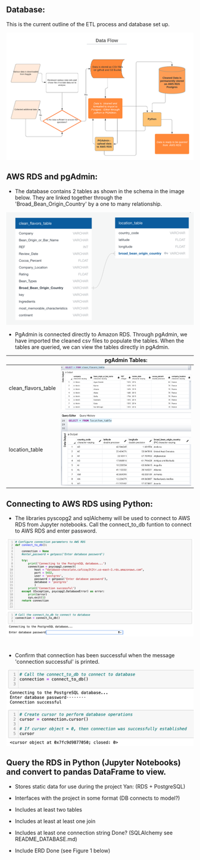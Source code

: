 ## Database:

This is the current outline of the ETL process and database set up. 

![data_flow_diagram](https://github.com/jilek/DataBootcampFinalProject/blob/main/Yan/Segment2/screenshots/data_flow_diagram.png)


## AWS RDS and pgAdmin: 

* The database contains 2 tables as shown in the schema in the image below. They are linked together through the 'Broad_Bean_Origin_Country' by a one to many relationship.

![Schema](https://github.com/jilek/DataBootcampFinalProject/blob/main/Yan/Segment2/screenshots/schema.png)

* PgAdmin is connected directly to Amazon RDS. Through pgAdmin, we have imported the cleaned csv files to populate the tables. When the tables are queried, we can view the tables directly in pgAdmin.

|   |      pgAdmin Tables:     |
|----------|:-------------:|
|clean_flavors_table |  ![clean_flavors](https://github.com/jilek/DataBootcampFinalProject/blob/main/Yan/Segment2/screenshots/clean_flavors_table_pdadmin.png) | 
| location_table |  ![loc_table](https://github.com/jilek/DataBootcampFinalProject/blob/main/Yan/Segment2/screenshots/location_table_pgadmin.png)  |  

## Connecting to AWS RDS using Python:

* The libraries pyscopg2 and sqlAlchemy will be used to connect to AWS RDS from Jupyter notebooks. Call the connect_to_db funtion to connect to AWS RDS and enter password.

![connect_to_rds](https://github.com/jilek/DataBootcampFinalProject/blob/main/Yan/Segment2/screenshots/connect_to_rds.png)

#
* Confirm that connection has been successful when the message 'connection successful' is printed.

![connect_success](https://github.com/jilek/DataBootcampFinalProject/blob/main/Yan/Segment2/screenshots/connection_confirmed.png)

## Query the RDS in Python (Jupyter Notebooks) and convert to pandas DataFrame to view.

* Stores static data for use during the project	Yan: (RDS + PostgreSQL)	

* Interfaces with the project in some format (DB connects to model?)

* Includes at least two tables

* Includes at least at least one join

* Includes at least one connection string	Done? (SQLAlchemy see README_DATABASE.md)	

* Include ERD	Done (see Figure 1 below)	




